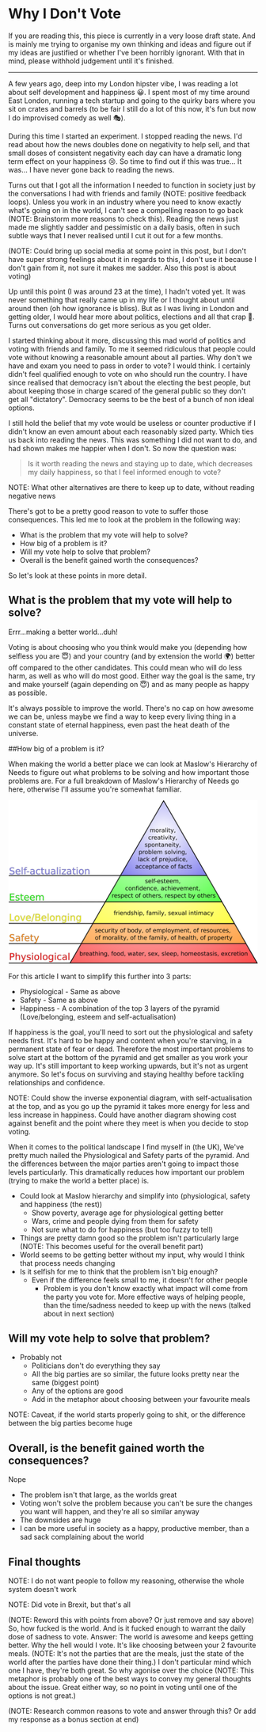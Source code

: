 # Why I Don't Vote

If you are reading this, this piece is currently in a very loose draft state. And is mainly me trying to organise my own thinking and ideas and figure out if my ideas are justified or whether I've been horribly ignorant. With that in mind, please withhold judgement until it's finished.

---

A few years ago, deep into my London hipster vibe, I was reading a lot about self development and happiness 😀. I spent most of my time around East London, running a tech startup and going to the quirky bars where you sit on crates and barrels (to be fair I still do a lot of this now, it's fun but now I do improvised comedy as well 🎭).

During this time I started an experiment. I stopped reading the news. I'd read about how the news doubles done on negativity to help sell, and that small doses of consistent negativity each day can have a dramatic long term effect on your happiness 😢. So time to find out if this was true... It was... I have never gone back to reading the news.

Turns out that I got all the information I needed to function in society just by the conversations I had with friends and family (NOTE: positive feedback loops). Unless you work in an industry where you need to know exactly what's going on in the world, I can't see a compelling reason to go back (NOTE: Brainstorm more reasons to check this). Reading the news just made me slightly sadder and pessimistic on a daily basis, often in such subtle ways that I never realised until I cut it out for a few months.

(NOTE: Could bring up social media at some point in this post, but I don't have super strong feelings about it in regards to this, I don't use it because I don't gain from it, not sure it makes me sadder. Also this post is about voting)

Up until this point (I was around 23 at the time), I hadn't voted yet. It was never something that really came up in my life or I thought about until around then (oh how ignorance is bliss). But as I was living in London and getting older, I would hear more about politics, elections and all that crap 💩. Turns out conversations do get more serious as you get older.

I started thinking about it more, discussing this mad world of politics and voting with friends and family. To me it seemed ridiculous that people could vote without knowing a reasonable amount about all parties. Why don't we have and exam you need to pass in order to vote? I would think. I certainly didn't feel qualified enough to vote on who should run the country. I have since realised that democracy isn't about the electing the best people, but about keeping those in charge scared of the general public so they don't get all "dictatory". Democracy seems to be the best of a bunch of non ideal options.

I still hold the belief that my vote would be useless or counter productive if I didn't know an even amount about each reasonably sized party. Which ties us back into reading the news. This was something I did not want to do, and had shown makes me happier when I don't. So now the question was:

> Is it worth reading the news and staying up to date, which decreases my daily happiness, so that I feel informed enough to vote?

NOTE: What other alternatives are there to keep up to date, without reading negative news

There's got to be a pretty good reason to vote to suffer those consequences. This led me to look at the problem in the following way:

- What is the problem that my vote will help to solve?
- How big of a problem is it?
- Will my vote help to solve that problem?
- Overall is the benefit gained worth the consequences?

So let's look at these points in more detail.

## What is the problem that my vote will help to solve?

Errr...making a better world...duh! 

Voting is about choosing who you think would make you (depending how selfless you are 😇) and your country (and by extension the world 🌍) better off compared to the other candidates. This could mean who will do less harm, as well as who will do most good. Either way the goal is the same, try and make yourself (again depending on 😇) and as many people as happy as possible.

It's always possible to improve the world. There's no cap on how awesome we can be, unless maybe we find a way to keep every living thing in a constant state of eternal happiness, even past the heat death of the universe.

##How big of a problem is it?

When making the world a better place we can look at Maslow's Hierarchy of Needs to figure out what problems to be solving and how important those problems are. For a full breakdown of Maslow's Hierarchy of Needs go here, otherwise I'll assume you're somewhat familiar.

![Maslow](../assets/maslows-hierarchy-of-needs.svg)

For this article I want to simplify this further into 3 parts:

- Physiological - Same as above
- Safety - Same as above
- Happiness - A combination of the top 3 layers of the pyramid (Love/belonging, esteem and self-actualisation)

If happiness is the goal, you'll need to sort out the physiological and safety needs first. It's hard to be happy and content when you're starving, in a permanent state of fear or dead. Therefore the most important problems to solve start at the bottom of the pyramid and get smaller as you work your way up. It's still important to keep working upwards, but it's not as urgent anymore. So let's focus on surviving and staying healthy before tackling relationships and confidence.

NOTE: Could show the inverse exponential diagram, with self-actualisation at the top, and as you go up the pyramid it takes more energy for less and less increase in happiness. Could have another diagram showing cost against benefit and the point where they meet is when you decide to stop voting.

When it comes to the political landscape I find myself in (the UK), We've pretty much nailed the Physiological and Safety parts of the pyramid. And the differences between the major parties aren't going to impact those levels particularly. This dramatically reduces how important our problem (trying to make the world a better place) is.

- Could look at Maslow hierarchy and simplify into (physiological, safety and happiness (the rest))
  - Show poverty, average age for physiological getting better
  - Wars, crime and people dying from them for safety
  - Not sure what to do for happiness (but too fuzzy to tell)
- Things are pretty damn good so the problem isn't particularly large (NOTE: This becomes useful for the overall benefit part)
- World seems to be getting better without my input, why would I think that process needs changing
- Is it selfish for me to think that the problem isn't big enough?
  - Even if the difference feels small to me, it doesn't for other people
    - Problem is you don't know exactly what impact will come from the party you vote for. More effective ways of helping people, than the time/sadness needed to keep up with the news (talked about in next section)

## Will my vote help to solve that problem?

- Probably not
  - Politicians don't do everything they say
  - All the big parties are so similar, the future looks pretty near the same (biggest point)
  - Any of the options are good
  - Add in the metaphor about choosing between your favourite meals

NOTE: Caveat, if the world starts properly going to shit, or the difference between the big parties become huge

## Overall, is the benefit gained worth the consequences?

Nope

- The problem isn't that large, as the worlds great
- Voting won't solve the problem because you can't be sure the changes you want will happen, and they're all so similar anyway
- The downsides are huge
- I can be more useful in society as a happy, productive member, than a sad sack complaining about the world

## Final thoughts

NOTE: I do not want people to follow my reasoning, otherwise the whole system doesn't work

NOTE: Did vote in Brexit, but that's all

(NOTE: Reword this with points from above? Or just remove and say above) So, how fucked is the world. And is it fucked enough to warrant the daily dose of sadness to vote. Answer: The world is awesome and keeps getting better. Why the hell would I vote. It's like choosing between your 2 favourite meals. (NOTE: It's not the parties that are the meals, just the state of the world after the parties have done their thing.) I don't particular mind which one I have, they're both great. So why agonise over the choice (NOTE: This metaphor is probably one of the best ways to convey my general thoughts about the issue. Great either way, so no point in voting until one of the options is not great.)

(NOTE: Research common reasons to vote and answer through this? Or add my response as a bonus section at end)